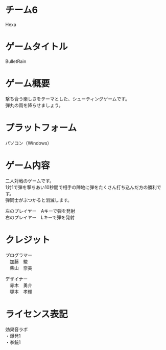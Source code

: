 # チーム6
Hexa


# ゲームタイトル
BulletRain


# ゲーム概要
撃ち合う楽しさをテーマとした、シューティングゲームです。  
弾丸の雨を降らせましょう。


# プラットフォーム
パソコン（Windows）


# ゲーム内容
二人対戦のゲームです。  
1対1で弾を撃ちあい10秒間で相手の陣地に弾をたくさん打ち込んだ方の勝利です。  
弾同士がぶつかると消滅します。  
  
左のプレイヤー　Aキーで弾を発射  
右のプレイヤー　Lキーで弾を発射  


# クレジット
プログラマー  
　加藤　駿  
　柴山　奈美  

デザイナー  
　赤木　勇介  
　塚本　孝輝  

# ライセンス表記
効果音ラボ  
・爆発1  
・拳銃1  